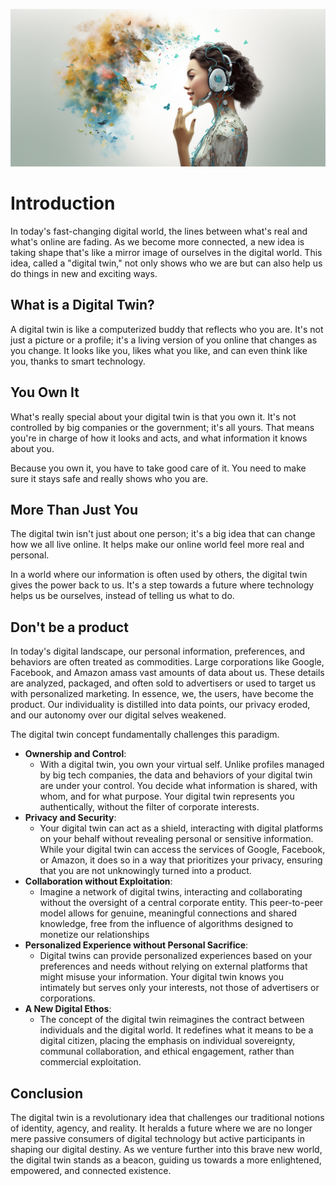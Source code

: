 
![](img/twin111.png)

# Introduction

In today's fast-changing digital world, the lines between what's real and what's online are fading. As we become more connected, a new idea is taking shape that's like a mirror image of ourselves in the digital world. This idea, called a "digital twin," not only shows who we are but can also help us do things in new and exciting ways.

## What is a Digital Twin?

A digital twin is like a computerized buddy that reflects who you are. It's not just a picture or a profile; it's a living version of you online that changes as you change. It looks like you, likes what you like, and can even think like you, thanks to smart technology.

## You Own It

What's really special about your digital twin is that you own it. It's not controlled by big companies or the government; it's all yours. That means you're in charge of how it looks and acts, and what information it knows about you.

Because you own it, you have to take good care of it. You need to make sure it stays safe and really shows who you are.

## More Than Just You

The digital twin isn't just about one person; it's a big idea that can change how we all live online. It helps make our online world feel more real and personal.

In a world where our information is often used by others, the digital twin gives the power back to us. It's a step towards a future where technology helps us be ourselves, instead of telling us what to do.

## Don't be a product

In today's digital landscape, our personal information, preferences, and behaviors are often treated as commodities. Large corporations like Google, Facebook, and Amazon amass vast amounts of data about us. These details are analyzed, packaged, and often sold to advertisers or used to target us with personalized marketing. In essence, we, the users, have become the product. Our individuality is distilled into data points, our privacy eroded, and our autonomy over our digital selves weakened.

The digital twin concept fundamentally challenges this paradigm.

- **Ownership and Control**:
  - With a digital twin, you own your virtual self. Unlike profiles managed by big tech companies, the data and behaviors of your digital twin are under your control. You decide what information is shared, with whom, and for what purpose. Your digital twin represents you authentically, without the filter of corporate interests.
- **Privacy and Security**:
  - Your digital twin can act as a shield, interacting with digital platforms on your behalf without revealing personal or sensitive information. While your digital twin can access the services of Google, Facebook, or Amazon, it does so in a way that prioritizes your privacy, ensuring that you are not unknowingly turned into a product.
- **Collaboration without Exploitation**:
  - Imagine a network of digital twins, interacting and collaborating without the oversight of a central corporate entity. This peer-to-peer model allows for genuine, meaningful connections and shared knowledge, free from the influence of algorithms designed to monetize our relationships
- **Personalized Experience without Personal Sacrifice**:
  - Digital twins can provide personalized experiences based on your preferences and needs without relying on external platforms that might misuse your information. Your digital twin knows you intimately but serves only your interests, not those of advertisers or corporations.
-  **A New Digital Ethos**:
   -  The concept of the digital twin reimagines the contract between individuals and the digital world. It redefines what it means to be a digital citizen, placing the emphasis on individual sovereignty, communal collaboration, and ethical engagement, rather than commercial exploitation.

## Conclusion

The digital twin is a revolutionary idea that challenges our traditional notions of identity, agency, and reality. It heralds a future where we are no longer mere passive consumers of digital technology but active participants in shaping our digital destiny. As we venture further into this brave new world, the digital twin stands as a beacon, guiding us towards a more enlightened, empowered, and connected existence.